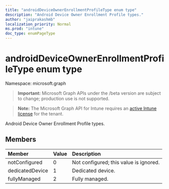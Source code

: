 ```yaml
---
title: "androidDeviceOwnerEnrollmentProfileType enum type"
description: "Android Device Owner Enrollment Profile types."
author: "jaiprakashmb"
localization_priority: Normal
ms.prod: "intune"
doc_type: enumPageType
---
```


# androidDeviceOwnerEnrollmentProfileType enum type

Namespace: microsoft.graph

> **Important:** Microsoft Graph APIs under the /beta version are subject to change; production use is not supported.

> **Note:** The Microsoft Graph API for Intune requires an [active Intune license](https://go.microsoft.com/fwlink/?linkid=839381) for the tenant.

Android Device Owner Enrollment Profile types.

## Members
|Member|Value|Description|
|:---|:---|:---|
|notConfigured|0|Not configured; this value is ignored.|
|dedicatedDevice|1|Dedicated device.|
|fullyManaged|2|Fully managed.|







